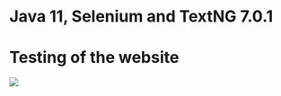 # Java 11, Selenium and TextNG 7.0.1

# Testing of the  website

![]( https://pbs.twimg.com/media/FaqpLPiWAAENVvO?format=png&name=small )

